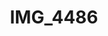 ---
pid: '165'
layout: bg-photos
title: IMG_4486
filename: IMG_4518.jpg
caption: 
previous_pid: '164'
next_pid: '166'
permalink: "/photos/165.html"
---